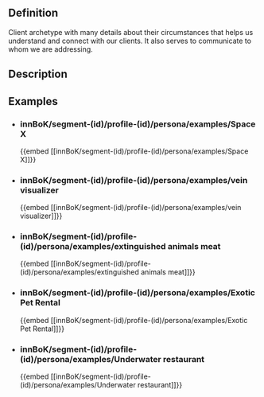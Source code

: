 
## Definition
Client archetype with many details about their circumstances that helps us understand and connect with our clients. It also serves to communicate to whom we are addressing.
## Description
## Examples
- ### innBoK/segment-(id)/profile-(id)/persona/examples/Space X
	{{embed [[innBoK/segment-(id)/profile-(id)/persona/examples/Space X]]}}
- ### innBoK/segment-(id)/profile-(id)/persona/examples/vein visualizer
	{{embed [[innBoK/segment-(id)/profile-(id)/persona/examples/vein visualizer]]}}
- ### innBoK/segment-(id)/profile-(id)/persona/examples/extinguished animals meat
	{{embed [[innBoK/segment-(id)/profile-(id)/persona/examples/extinguished animals meat]]}}
- ### innBoK/segment-(id)/profile-(id)/persona/examples/Exotic Pet Rental
	{{embed [[innBoK/segment-(id)/profile-(id)/persona/examples/Exotic Pet Rental]]}}
- ### innBoK/segment-(id)/profile-(id)/persona/examples/Underwater restaurant
	{{embed [[innBoK/segment-(id)/profile-(id)/persona/examples/Underwater restaurant]]}}













